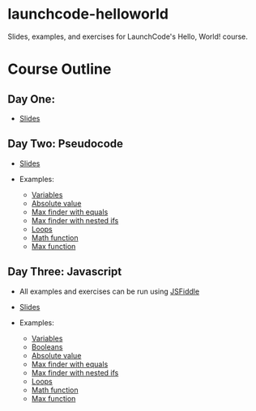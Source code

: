 # launchcode-helloworld
Slides, examples, and exercises for LaunchCode's Hello, World! course.

# Course Outline

## Day One:

* [Slides](Slides/HelloWorld1.pdf)

## Day Two: Pseudocode

* [Slides](Slides/pseudocode.pdf)

* Examples:

  * [Variables](Examples/PseudoCode/Variables.txt)
  * [Absolute value](Examples/PseudoCode/AbsoluteValue.txt)
  * [Max finder with equals](Examples/PseudoCode/MaxWithEquals.txt)
  * [Max finder with nested ifs](Examples/PseudoCode/MaxNested.txt)
  * [Loops](Examples/PseudoCode/Loops.txt)
  * [Math function](Examples/PseudoCode/mathFunction.txt)
  * [Max function](Examples/PseudoCode/maxFunction.txt)

<!--* Exercises:

  * [Telling a story with variables](Exercises/pseudocode/story.txt)
  * [Swapping values](Exercises/pseudocode/swap.txt)
  * [Loop exercises](Exercises/pseudocode/loopexercises.txt)
  * [Fibonacci sequence](Exercises/pseudocode/fibonacci.txt)
  * [FizzBuzz](Exercises/pseudocode/fizzbuzz.txt)
  * [Fibonacci as a function](Exercises/pseudocode/fibonaccifunc.txt)
  * [Multiplication function](Exercises/pseudocode/mult.txt)-->
  
## Day Three: Javascript

* All examples and exercises can be run using [JSFiddle](https://jsfiddle.net/)

* [Slides](Slides/javascript.pdf)

* Examples:

  * [Variables](Examples/JavaScript/Variables.js) 
  * [Booleans](Examples/JavaScript/Booleans.js)
  * [Absolute value](Examples/JavaScript/AbsoluteValue.js)
  * [Max finder with equals](Examples/JavaScript/MaxWithEquals.js)
  * [Max finder with nested ifs](Examples/JavaScript/MaxNested.js)
  * [Loops](Examples/JavaScript/Loops.js)
  * [Math function](Examples/JavaScript/mathFunction.js)
  * [Max function](Examples/JavaScript/maxFunction.js)

<!--* Exercises:

  * [Telling a story with variables](Exercises/JavaScript/story.js)
  * [Swapping values](Exercises/JavaScript/swap.js)
  * [Loop exercises](Exercises/JavaScript/loopexercises.js)
  * [Fibonacci sequence](Exercises/JavaScript/fibonacci.js)
  * [FizzBuzz](Exercises/JavaScript/fizzbuzz.js)
  * [Fibonacci as a function](Exercises/JavaScript/fibonaccifunc.js)
  * [Multiplication function](Exercises/JavaScript/mult.js)-->